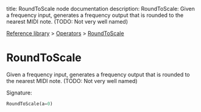 title: RoundToScale node documentation
description: RoundToScale: Given a frequency input, generates a frequency output that is rounded to the nearest MIDI note. (TODO: Not very well named)

[Reference library](../../index.md) > [Operators](../index.md) > [RoundToScale](index.md)

# RoundToScale

Given a frequency input, generates a frequency output that is rounded to the nearest MIDI note. (TODO: Not very well named)

Signature:
```python
RoundToScale(a=0)
```
